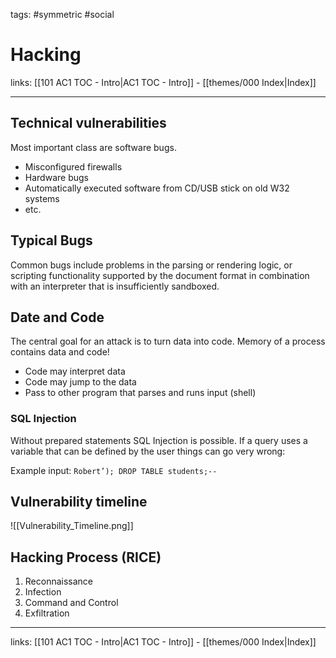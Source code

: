 tags: #symmetric  #social

# Hacking

links:  [[101 AC1 TOC - Intro|AC1 TOC - Intro]] - [[themes/000 Index|Index]]

---

## Technical vulnerabilities

Most important class are software bugs.

* Misconfigured firewalls  
* Hardware bugs  
* Automatically executed software from CD/USB stick on old W32 systems
* etc.

## Typical Bugs

Common bugs include problems in the parsing or rendering logic, or scripting functionality supported by the document format in combination with an interpreter that is insufficiently sandboxed.

## Date and Code

The central goal for an attack is to turn data into code. Memory of a process contains data and code!

* Code may interpret data
* Code may jump to the data
* Pass to other program that parses and runs input (shell)

### SQL Injection

Without prepared statements SQL Injection is possible. If a query uses a variable that can be defined by the user things can go very wrong: 

Example input: `Robert’); DROP TABLE students;--`

## Vulnerability timeline

![[Vulnerability_Timeline.png]]

## Hacking Process (RICE)

1. Reconnaissance
2. Infection
3. Command and Control
4. Exfiltration

---
links:  [[101 AC1 TOC - Intro|AC1 TOC - Intro]] - [[themes/000 Index|Index]]